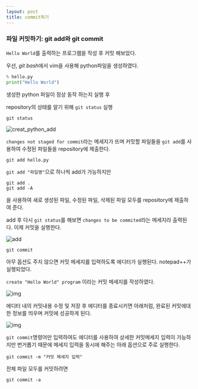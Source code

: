 ```yaml
---
layout: post
title: commit하기
---
```




### 파일 커밋하기: git add와 git commit



`Hello World`를 출력하는 프로그램을 작성 후 커밋 해보았다.

우선, *git bash*에서 vim을 사용해 python파일을 생성하였다.

```python
% hello.py
print("Hello World")
```

생성한 python 파일이 정상 동작 하는지 실행 후 

repository의 상태를 알기 위해 `git status` 실행

```
git status
```



![creat_python_add](C:\Users\Software\Desktop\soyunpark.github.io\_posts\creat_python_add.PNG)

`changes not staged for commit`라는 메세지가 뜨며 커밋할 파일들을  `git add`를 사용하여 수정된 파일들을 repository에 제출한다.

```
git add hello.py
```

`git add "파일명"`으로 하나씩 add가 가능하지만 

```
git add .
git add -A
```

을 사용하여 새로 생성된 파일, 수정된 파일, 삭제된 파일 모두를 repository에 제출하여 준다. 



add 후 다시 `git status`를 해보면 `changes to be commited`라는 메세지라 출력된다. 이제 커밋을 실행한다. 

![add](C:\Users\Software\Desktop\soyunpark.github.io\_posts\add.png)

```
git commit
```

아무 옵션도 주지 않으면 커밋 메세지를 입력하도록 에디터가 실행된다. notepad++가 실행되었다. 

`create "Hello World" program` 이라는 커밋 메세지를 작성하였다.

![img](https://lh5.googleusercontent.com/wy9qrcuadYA92s24bGunwaU8Fa-ff3hKOqoQz1u6bWbfnczCKRiejr8UzYLvQrNABRq0vtcaONjuMXhTi1vUwtJt1aKQ0mGNLmkR1GfKp6j-8OCexQFhs9nVKaP5u85BQKpUVg6CSw4)

에디터 내의 커밋내용 수정 및 저장 후 에디터를 종료시키면 아래처럼, 완료된 커밋에대한 정보를 띄우며 커밋에 성공하게 된다.

![img](https://lh3.googleusercontent.com/ZMggMZCjWjWW1c529fQjTbBHr8aZCKdHTJE5yKcb5zT3rQCykle1sK02cAEtJfQ7pSKJIWlKCBFwkBVhJm63Xkf9ah_zFP0AZC2BLYy2J92HPD4oJ0ZT8bmAtaHFEjWZ5-FftCvs1Iw)

`git commit`명령어만 입력하여도 에디터를 사용하여 상세한 커밋메세지 입력이 가능하지만 번거롭기 때문에 메세지 입력을 동시에 해주는 아래 옵션으로 주로 실행한다.

```
git commit -m "커밋 메세지 입력"
```

전체 파일 모두를 커밋하려면

```
git commit -a
```









